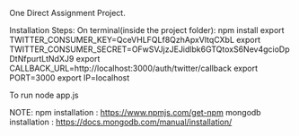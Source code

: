 One Direct Assignment Project.

Installation Steps:
On terminal(inside the project folder):
npm install
export TWITTER_CONSUMER_KEY=QceVHLFQLf8QzhApxVltqCXbL
export TWITTER_CONSUMER_SECRET=OFwSVJjzJEJidlbk6GTQtoxS6Nev4gcioDpDtNfpurtLtNdXJ9
export CALLBACK_URL=http://localhost:3000/auth/twitter/callback
export PORT=3000
export IP=localhost

To run
node app.js

NOTE:
npm installation : https://www.npmjs.com/get-npm
mongodb installation : https://docs.mongodb.com/manual/installation/ 
